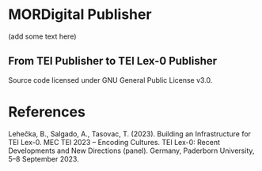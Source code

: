 # MORDigital Publisher

(add some text here)

## From TEI Publisher to TEI Lex-0 Publisher
Source code licensed under GNU General Public License v3.0.

# References
Lehečka, B., Salgado, A., Tasovac, T. (2023). Building an Infrastructure for TEI Lex-0. MEC TEI 2023 – Encoding Cultures. TEI Lex-0: Recent Developments and New Directions (panel). Germany, Paderborn University, 5–8 September 2023.

